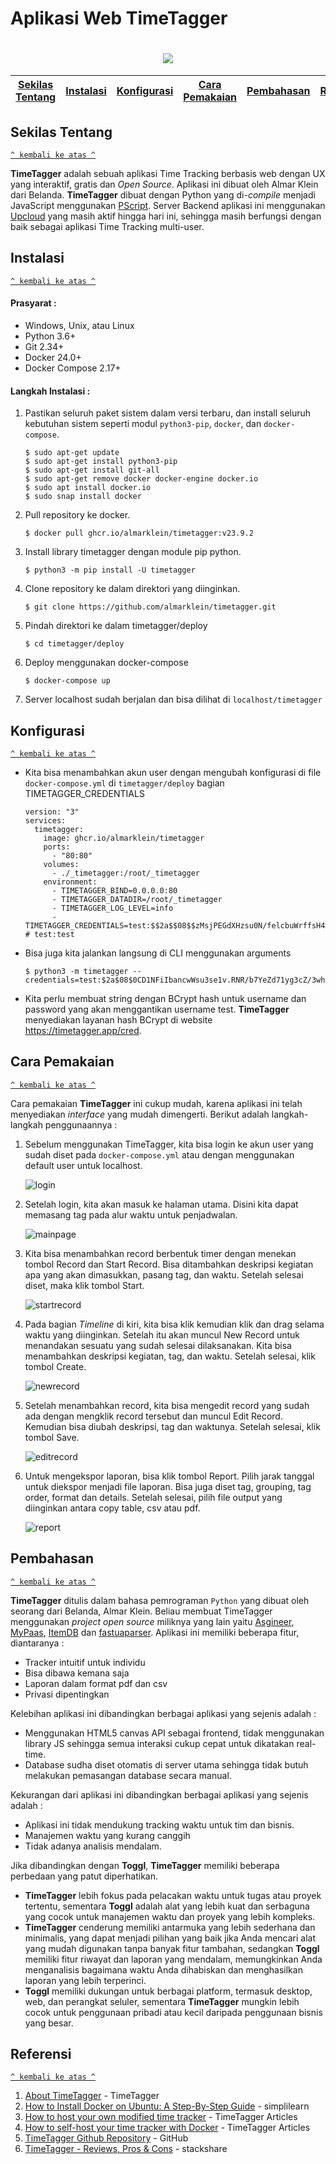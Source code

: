 # Aplikasi Web TimeTagger
<h1 align="center"><img src="https://timetagger.app/timetagger_wl.svg"></h1>

[Sekilas Tentang](#sekilas-tentang) | [Instalasi](#instalasi) | [Konfigurasi](#konfigurasi) | [Cara Pemakaian](#cara-pemakaian) | [Pembahasan](#pembahasan) | [Referensi](#referensi)
:---:|:---:|:---:|:---:|:---:|:---:
## Sekilas Tentang
[`^ kembali ke atas ^`](#)

**TimeTagger** adalah sebuah aplikasi Time Tracking berbasis web dengan UX yang interaktif, gratis dan *Open Source*. Aplikasi ini dibuat oleh Almar Klein dari Belanda. **TimeTagger** dibuat dengan Python yang di-*compile* menjadi JavaScript menggunakan [PScript](https://github.com/flexxui/pscript). Server Backend aplikasi ini menggunakan [Upcloud](https://upcloud.com/) yang masih aktif hingga hari ini, sehingga masih berfungsi dengan baik sebagai aplikasi Time Tracking multi-user.


## Instalasi
[`^ kembali ke atas ^`](#aplikasi-web-timetagger)

#### Prasyarat :
- Windows, Unix, atau Linux
- Python 3.6+
- Git 2.34+
- Docker 24.0+
- Docker Compose 2.17+

#### Langkah Instalasi :
1. Pastikan seluruh paket sistem dalam versi terbaru, dan install seluruh kebutuhan sistem seperti modul `python3-pip`, `docker`, dan `docker-compose`.
    ```
    $ sudo apt-get update
    $ sudo apt-get install python3-pip
    $ sudo apt-get install git-all
    $ sudo apt-get remove docker docker-engine docker.io
    $ sudo apt install docker.io
    $ sudo snap install docker
    ```

2. Pull repository ke docker.
    ```
    $ docker pull ghcr.io/almarklein/timetagger:v23.9.2
    ```

3. Install library timetagger dengan module pip python.
    ```
    $ python3 -m pip install -U timetagger
    ```

4. Clone repository ke dalam direktori yang diinginkan.
    ```
    $ git clone https://github.com/almarklein/timetagger.git
    ```

5. Pindah direktori ke dalam timetagger/deploy
    ```
    $ cd timetagger/deploy
    ```

6. Deploy menggunakan docker-compose
    ```
    $ docker-compose up
    ```

7. Server localhost sudah berjalan dan bisa dilihat di `localhost/timetagger`

## Konfigurasi
[`^ kembali ke atas ^`](#aplikasi-web-timetagger)

- Kita bisa menambahkan akun user dengan mengubah konfigurasi di file `docker-compose.yml` di `timetagger/deploy` bagian TIMETAGGER_CREDENTIALS
    ```
    version: "3"
    services:
      timetagger:
        image: ghcr.io/almarklein/timetagger
        ports:
          - "80:80"
        volumes:
          - ./_timetagger:/root/_timetagger
        environment:
          - TIMETAGGER_BIND=0.0.0.0:80
          - TIMETAGGER_DATADIR=/root/_timetagger
          - TIMETAGGER_LOG_LEVEL=info
          - TIMETAGGER_CREDENTIALS=test:$$2a$$08$$zMsjPEGdXHzsu0N/felcbuWrffsH4.4ocDWY5oijsZ0cbwSiLNA8.  # test:test
    ```
- Bisa juga kita jalankan langsung di CLI menggunakan arguments
    ```
    $ python3 -m timetagger --credentials=test:$2a$08$0CD1NFiIbancwWsu3se1v.RNR/b7YeZd71yg3cZ/3whGlyU6Iny5i
    ```
- Kita perlu membuat string dengan BCrypt hash untuk username dan password yang akan menggantikan username test. **TimeTagger** menyediakan layanan hash BCrypt di website https://timetagger.app/cred. 

## Cara Pemakaian
[`^ kembali ke atas ^`](#aplikasi-web-timetagger)

Cara pemakaian **TimeTagger** ini cukup mudah, karena aplikasi ini telah menyediakan *interface* yang mudah dimengerti. Berikut adalah langkah-langkah penggunaannya :
1. Sebelum menggunakan TimeTagger, kita bisa login ke akun user yang sudah diset pada `docker-compose.yml` atau dengan menggunakan default user untuk localhost.

    ![login](../main/Screenshots/Login.png)

2. Setelah login, kita akan masuk ke halaman utama. Disini kita dapat memasang tag pada alur waktu untuk penjadwalan.

    ![mainpage](../main/Screenshots/HalamanUtama.png)

3. Kita bisa menambahkan record berbentuk timer dengan menekan tombol Record dan Start Record. Bisa ditambahkan deskripsi kegiatan apa yang akan dimasukkan, pasang tag, dan waktu. Setelah selesai diset, maka klik tombol Start.

    ![startrecord](../main/Screenshots/StartRecord.png)

4. Pada bagian *Timeline* di kiri, kita bisa klik kemudian klik dan drag selama waktu yang diinginkan. Setelah itu akan muncul New Record untuk menandakan sesuatu yang sudah selesai dilaksanakan. Kita bisa menambahkan deskripsi kegiatan, tag, dan waktu. Setelah selesai, klik tombol Create.

    ![newrecord](../main/Screenshots/AddRecord.png)

5. Setelah menambahkan record, kita bisa mengedit record yang sudah ada dengan mengklik record tersebut dan muncul Edit Record. Kemudian bisa diubah deskripsi, tag dan waktunya. Setelah selesai, klik tombol Save.

    ![editrecord](../main/Screenshots/EditRecord.png)

6. Untuk mengekspor laporan, bisa klik tombol Report. Pilih jarak tanggal untuk diekspor menjadi file laporan. Bisa juga diset tag, grouping, tag order, format dan details. Setelah selesai, pilih file output yang diinginkan antara copy table, csv atau pdf.

    ![report](../main/Screenshots/Report.png)

## Pembahasan
[`^ kembali ke atas ^`](#aplikasi-web-timetagger)

**TimeTagger** ditulis dalam bahasa pemrograman `Python` yang dibuat oleh seorang dari Belanda, Almar Klein. Beliau membuat TimeTagger menggunakan *project open source* miliknya yang lain yaitu [Asgineer](https://github.com/almarklein/asgineer), [MyPaas](https://github.com/almarklein/mypaas), [ItemDB](https://github.com/almarklein/itemdb) dan [fastuaparser](https://github.com/almarklein/fastuaparser). Aplikasi ini memiliki beberapa fitur, diantaranya :
- Tracker intuitif untuk individu
- Bisa dibawa kemana saja
- Laporan dalam format pdf dan csv
- Privasi dipentingkan

Kelebihan aplikasi ini dibandingkan berbagai aplikasi yang sejenis adalah :
- Menggunakan HTML5 canvas API sebagai frontend, tidak menggunakan library JS sehingga semua interaksi cukup cepat untuk dikatakan real-time.
- Database sudha diset otomatis di server utama sehingga tidak butuh melakukan pemasangan database secara manual. 

Kekurangan dari aplikasi ini dibandingkan berbagai aplikasi yang sejenis adalah :
- Aplikasi ini tidak mendukung tracking waktu untuk tim dan bisnis.
- Manajemen waktu yang kurang canggih
- Tidak adanya analisis mendalam.

Jika dibandingkan dengan **Toggl**, **TimeTagger** memiliki beberapa perbedaan yang patut diperhatikan. 
- **TimeTagger** lebih fokus pada pelacakan waktu untuk tugas atau proyek tertentu, sementara **Toggl** adalah alat yang lebih kuat dan serbaguna yang cocok untuk manajemen waktu dan proyek yang lebih kompleks. 
- **TimeTagger** cenderung memiliki antarmuka yang lebih sederhana dan minimalis, yang dapat menjadi pilihan yang baik jika Anda mencari alat yang mudah digunakan tanpa banyak fitur tambahan, sedangkan **Toggl** memiliki fitur riwayat dan laporan yang mendalam, memungkinkan Anda menganalisis bagaimana waktu Anda dihabiskan dan menghasilkan laporan yang lebih terperinci.
- **Toggl** memiliki dukungan untuk berbagai platform, termasuk desktop, web, dan perangkat seluler, sementara **TimeTagger** mungkin lebih cocok untuk penggunaan pribadi atau kecil daripada penggunaan bisnis yang besar.

## Referensi
[`^ kembali ke atas ^`](#aplikasi-web-timetagger)

1. [About TimeTagger](https://timetagger.app/) - TimeTagger
2. [How to Install Docker on Ubuntu: A Step-By-Step Guide](https://www.simplilearn.com/tutorials/docker-tutorial/how-to-install-docker-on-ubuntu) - simplilearn
3. [How to host your own modified time tracker](https://timetagger.app/articles/selfhost/) - TimeTagger Articles
4. [How to self-host your time tracker with Docker](https://timetagger.app/articles/selfhost2/) - TimeTagger Articles
5. [TimeTagger Github Repository](https://github.com/almarklein/timetagger) - GitHub
6. [TimeTagger - Reviews, Pros & Cons](https://stackshare.io/timetagger) - stackshare